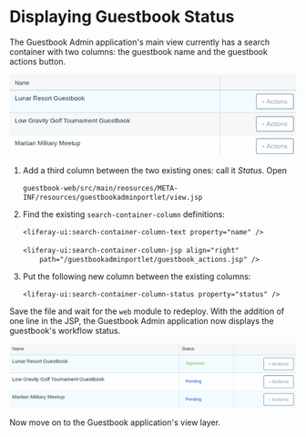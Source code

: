 # Displaying Guestbook Status

The Guestbook Admin application's main view currently has a search container
with two columns: the guestbook name and the guestbook actions button. 

![Figure 1: The Guestbook Admin's main view currently shows the name of the guestbook and its actions button.](../../../../images/lp-workflow-admin-nostatus.png)

1.  Add a third column between the two existing ones: call it *Status*. Open

        guestbook-web/src/main/reosurces/META-INF/resources/guestbookadminportlet/view.jsp

2.  Find the existing `search-container-column` definitions:

        <liferay-ui:search-container-column-text property="name" />

        <liferay-ui:search-container-column-jsp align="right"
            path="/guestbookadminportlet/guestbook_actions.jsp" />

3.  Put the following new column between the existing columns: 

        <liferay-ui:search-container-column-status property="status" />

Save the file and wait for the `web` module to redeploy. With the addition of
one line in the JSP, the Guestbook Admin application now displays the
guestbook's workflow status.

![Figure 2: The Guestbook Admin's main view, displaying the status of each guestbook.](../../../../images/lp-workflow-admin-status.png)

Now move on to the Guestbook application's view layer.
